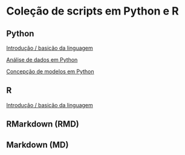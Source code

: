 # Coleção de scripts em Python e R
## Python
[Introdução / basicão da linguagem](https://github.com/ramonferrari/r_and_python/blob/main/intro_python.md)

[Análise de dados em Python](https://github.com/ramonferrari/r_and_python/blob/main/analise_dados_python.md)

[Concepção de modelos em Python](https://github.com/ramonferrari/r_and_python/blob/main/modelos_em_python.md)

## R
[Introdução / basicão da linguagem](https://github.com/ramonferrari/r_and_python/blob/main/intro_r.md)

## RMarkdown (RMD)



## Markdown (MD)
